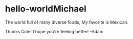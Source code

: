 # hello-worldMichael
The world full of many diverse foods,
My favorite is Mexican.

Thanks Cole! I hope you're feeling better! -Adam
